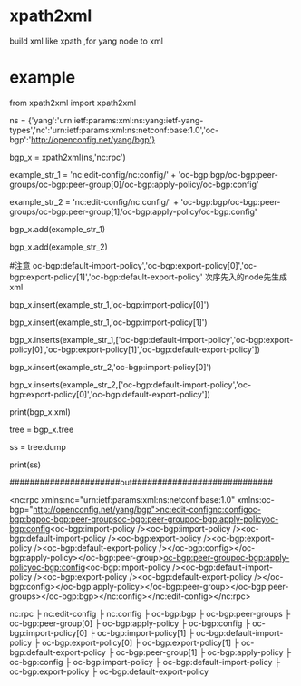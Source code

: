 # xpath2xml
build xml like xpath ,for yang node to xml

# example
from xpath2xml import xpath2xml

ns = {'yang':'urn:ietf:params:xml:ns:yang:ietf-yang-types','nc':'urn:ietf:params:xml:ns:netconf:base:1.0','oc-bgp':'http://openconfig.net/yang/bgp'}

bgp_x = xpath2xml(ns,'nc:rpc')

example_str_1 = 'nc:edit-config/nc:config/' + 'oc-bgp:bgp/oc-bgp:peer-groups/oc-bgp:peer-group[0]/oc-bgp:apply-policy/oc-bgp:config'

example_str_2 = 'nc:edit-config/nc:config/' + 'oc-bgp:bgp/oc-bgp:peer-groups/oc-bgp:peer-group[1]/oc-bgp:apply-policy/oc-bgp:config'

bgp_x.add(example_str_1)

bgp_x.add(example_str_2)

#注意 oc-bgp:default-import-policy','oc-bgp:export-policy[0]','oc-bgp:export-policy[1]','oc-bgp:default-export-policy' 次序先入的node先生成xml 

bgp_x.insert(example_str_1,'oc-bgp:import-policy[0]')

bgp_x.insert(example_str_1,'oc-bgp:import-policy[1]')

bgp_x.inserts(example_str_1,['oc-bgp:default-import-policy','oc-bgp:export-policy[0]','oc-bgp:export-policy[1]','oc-bgp:default-export-policy'])

bgp_x.insert(example_str_2,'oc-bgp:import-policy[0]')

bgp_x.inserts(example_str_2,['oc-bgp:default-import-policy','oc-bgp:export-policy[0]','oc-bgp:default-export-policy'])

print(bgp_x.xml)

tree = bgp_x.tree

ss = tree.dump

print(ss)


######################out############################

<?xml version='1.0' encoding='utf-8'?>
<nc:rpc xmlns:nc="urn:ietf:params:xml:ns:netconf:base:1.0" xmlns:oc-bgp="http://openconfig.net/yang/bgp"><nc:edit-config><nc:config><oc-bgp:bgp><oc-bgp:peer-groups><oc-bgp:peer-group><oc-bgp:apply-policy><oc-bgp:config><oc-bgp:import-policy /><oc-bgp:import-policy /><oc-bgp:default-import-policy /><oc-bgp:export-policy /><oc-bgp:export-policy /><oc-bgp:default-export-policy /></oc-bgp:config></oc-bgp:apply-policy></oc-bgp:peer-group><oc-bgp:peer-group><oc-bgp:apply-policy><oc-bgp:config><oc-bgp:import-policy /><oc-bgp:default-import-policy /><oc-bgp:export-policy /><oc-bgp:default-export-policy /></oc-bgp:config></oc-bgp:apply-policy></oc-bgp:peer-group></oc-bgp:peer-groups></oc-bgp:bgp></nc:config></nc:edit-config></nc:rpc>


nc:rpc
 ├ nc:edit-config
     ├ nc:config
         ├ oc-bgp:bgp
             ├ oc-bgp:peer-groups
                 ├ oc-bgp:peer-group[0]
                     ├ oc-bgp:apply-policy
                         ├ oc-bgp:config
                             ├ oc-bgp:import-policy[0]
                             ├ oc-bgp:import-policy[1]
                             ├ oc-bgp:default-import-policy
                             ├ oc-bgp:export-policy[0]
                             ├ oc-bgp:export-policy[1]
                             ├ oc-bgp:default-export-policy
                 ├ oc-bgp:peer-group[1]
                     ├ oc-bgp:apply-policy
                         ├ oc-bgp:config
                             ├ oc-bgp:import-policy
                             ├ oc-bgp:default-import-policy
                             ├ oc-bgp:export-policy
                             ├ oc-bgp:default-export-policy
